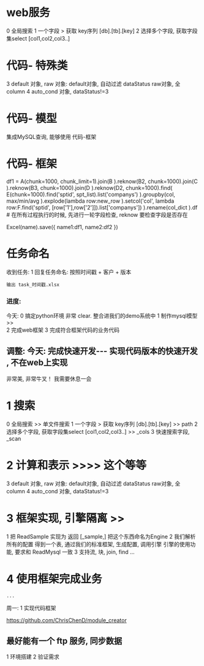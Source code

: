 
# web服务
0 全局搜索
1 一个字段 > 获取 key序列 [db].[tb].[key]
2 选择多个字段, 获取字段集select  [col1,col2,col3..]

# 代码- 特殊类
3 default 对象, raw 对象:
    default对象, 自动过滤 dataStatus
    raw对象, 全 column
4 auto_cond 对象, dataStatus!=3

# 代码- 模型
集成MySQL查询, 能够使用 代码-框架


# 代码- 框架
df1 = A(chunk=1000, chunk_limit=1).join(B
    ).reknow(B2, chunk=1000).join(C
    ).reknow(B3, chunk=1000).join(D
    ).reknow(D2, chunk=1000).find(
        E(chunk=1000).find('sptid', spt_list).list('companys')
    ).groupby(col, max/min/avg
    ).explode(lambda row:new_row
    ).setcol('col', lambda row:F.find('sptid', [row['1'],row['2']]).list['companys'])
    ).rename(col_dict
    ).df
    # 在所有过程执行的时候, 先进行一轮字段检查, reknow 要检查字段是否存在

Excel(name).save({
    name1:df1,
    name2:df2
})

# 任务命名
收到任务:
    1 回复任务命名:
    按照时间戳 + 客户 + 版本

    输出 task_时间戳.xlsx


### 进度:

今天:
0 搞定python环境
    非常 clear. 整合进我们的demo系统中
1 制作mysql模型
    >>    
2 完成web框架
3 完成符合框架代码的业务代码

调整:
今天:
完成快速开发---
实现代码版本的快速开发 , 不在web上实现
-----------------------------------------
非常美, 非常牛叉！
我需要休息一会

# 1 搜索
0 全局搜索  >> 单文件搜索
1 一个字段 > 获取 key序列 [db].[tb].[key]     >> path
2 选择多个字段, 获取字段集select  [col1,col2,col3..]    >> _cols
3 快速搜索字段, _scan

# 2 计算和表示  >>>> 这个等等
3 default 对象, raw 对象:
    default对象, 自动过滤 dataStatus
    raw对象, 全 column
4 auto_cond 对象, dataStatus!=3

# 3 框架实现, 引擎隔离    >> 
1 把 ReadSample 实现为 返回 [_sample,]
    把这个东西命名为Engine
    <!-- ReadMysql -->
2 我们解析所有的配置
    得到一个表, 通过我们的标准框架, 生成配置, 调用引擎
    引擎的使用功能, 要求和 ReadMysql 一致
3 支持流, 块, join, find
    ...

# 4 使用框架完成业务
    ...



周一:
1 实现代码框架

https://github.com/ChrisChenD/module_creator

最好能有一个 ftp 服务, 同步数据
----------------------------------------
>>
1 环境搭建
2 验证需求
